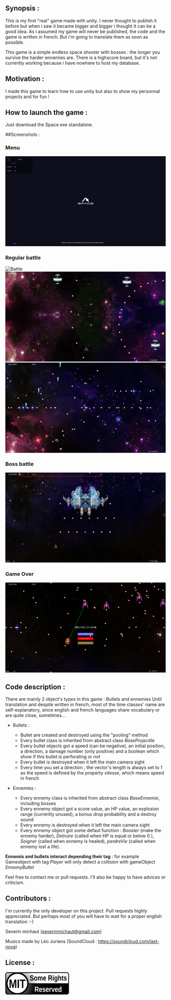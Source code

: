 ## Synopsis :

This is my first "real" game made with unity. I never thought to publish it before but when i saw it became bigger and bigger i thought it can be a good idea.
As i assumed my game will never be published, the code and the game is written in french. 
But i'm going to translate them as soon as possible.

This game is a simple endless space shooter with bosses : the longer you survive the harder ennemies are.
There is a highscore board, but it's not currently working because i have nowhere to host my database.


## Motivation : 

I made this game to learn how to use unity but also to show my personnal projects and for fun ! 

## How to launch the game : 

Just download the Space.exe standalone.

##Screenshots :


### Menu
![Menu](https://github.com/SeverinM/Space/blob/Test/images/MenuScreen.png)

### Regular battle
![Battle](https://www.dropbox.com/s/pjgbjrosyy5dsay/Battle1.png?dl=0&raw=true)
![Battle](https://github.com/SeverinM/Space/blob/Test/images/Battle2.png)
![Battle](https://github.com/SeverinM/Space/blob/Test/images/Battle3.png)

### Boss battle
![Boss](https://github.com/SeverinM/Space/blob/Test/images/Boss.png)

### Game Over

![Game Over](https://github.com/SeverinM/Space/blob/Test/images/GameOver.png)

## Code description : 

There are mainly 2 object's types in this game : Bullets and ennemies
Until translation and despite written in french, most of the time classes' name are self-explanatory, since english and french languages share vocabulary or are quite close, sometimes...
* Bullets :
    * Bullet are created and destroyed using the "pooling" method
    * Every bullet class is inherited from abstract class *BaseProjectile*
    * Every bullet objects got a speed (can be negative), an initial position, a direction, a damage number (only positive) and a boolean which show if this bullet is perforating or not
    *  Every bullet is destroyed when it left the main camera sight
    *  Every time you set a direction , the vector's length is always set to 1 as the speed is defined by the property *vitesse*, which means speed in french
    
* Ennemies : 
    * Every ennemy class is inherited from abstract class *BaseEnnemie*, including bosses
    * Every ennemy object got a score value, an HP value, an explosion range (currently unused), a bonus drop probability and a destroy sound
    * Every ennemy is destroyed when it left the main camera sight
    * Every ennemy object got some defaut function : *Booster* (make the ennemy harder), *Detruire* (called when HP is equal or below 0 ), *Soigner* (called when ennemy is healed), *perdreVie* (called when ennemy lost a life).
    
**Ennemis and bullets interact depending their tag** : for example Gameobject with tag *Player* will only detect a collision with gameObject *EnnemyBullet*

Feel free to contact me or pull requests. I'll also be happy to have advices or criticism.

## Contributors :

I'm currently the only developer on this project. Pull requests highly appreciated. But perhaps most of you will have to wait for a proper english translation :-)

Severin michaut (severinmichaut@gmail.com)

Musics made by Léo Juriens (SoundCloud : https://soundcloud.com/last-nova)


## License : 

<img src="images/MIT-logo.png" width="200">
